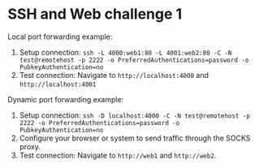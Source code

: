 # SSH and Web challenge 1

Local port forwarding example:
1. Setup connection: `ssh -L 4000:web1:80 -L 4001:web2:80 -C -N test@remotehost -p 2222 -o PreferredAuthentications=password -o PubkeyAuthentication=no`
2. Test connection: Navigate to `http://localhost:4000` and `http://localhost:4001`


Dynamic port forwarding example:
1. Setup connection: `ssh -D localhost:4000 -C -N test@remotehost -p 2222 -o PreferredAuthentications=password -o PubkeyAuthentication=no`
2. Configure your browser or system to send traffic through the SOCKS proxy.
3. Test connection: Navigate to `http://web1` and `http://web2`.

